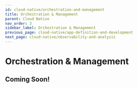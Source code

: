 ```yaml
---
id: cloud-native/orchestration-and-management
title: Orchestration & Management
parent: Cloud Native
nav_order: 3
sidebar_label: Orchestration & Management
previous_page: cloud-native/app-definition-and-development
next_page: cloud-native/observability-and-analysis
---
```


# Orchestration & Management

## Coming Soon!